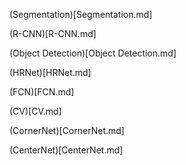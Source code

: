(Segmentation)[Segmentation.md]

(R-CNN)[R-CNN.md]

(Object Detection)[Object Detection.md]

(HRNet)[HRNet.md]

(FCN)[FCN.md]

(CV)[CV.md]

(CornerNet)[CornerNet.md]

(CenterNet)[CenterNet.md]